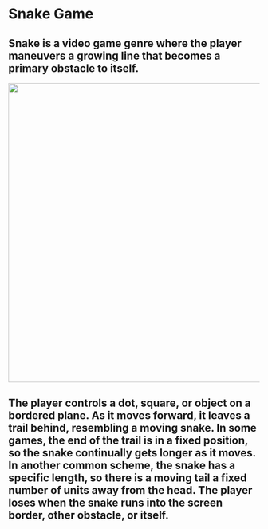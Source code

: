 <h1>Snake Game</h1>

<h2>Snake is a video game genre where the player maneuvers a growing line that
becomes a primary obstacle to itself.
</h2>

<img src="https://i.ibb.co/d7f3NfD/data.jpg" height="600">

<h2>The player controls a dot, square, or object on a bordered plane. 
As it moves forward, it leaves a trail behind, resembling a moving snake. 
In some games, the end of the trail is in a fixed position, so the snake 
continually gets longer as it moves. In another common scheme, the snake has 
a specific length, so there is a moving tail a fixed number of units away from 
the head. The player loses when the snake runs into the screen border, 
other obstacle, or itself.
</h2>
